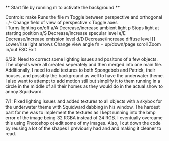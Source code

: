 ** Start file by running m to activate the background **

Controls:
 make                                    Runs the file
  m                                        Toggle between perspective and orthogonal
  +/-                                      Change field of view of perspective
  x                                         Toggle axes   
  l                                          Turns lighting on/off
  a/A                                     Decrease/increase ambient light
  p                                         Stops light at starting position
  s/S                                      Decrease/increase specular level
  e/E                                      Decrease/increase emission level
  d/D                                      Decrease/increase diffuse level
  []                                          Lower/rise light
  arrows                                 Change view angle
  fn + up/down/page scroll    Zoom in/out
  ESC        Exit


6/28: Need to correct some lighting issues and positons of a few objects. The objects were all created seperately and then merged into one main file. Additionally, I need to add textures to both Spongebob and Patrick, their houses, and possibly the background as well to have the underwater theme.  I also want to attempt to add motion still but simplify it to them running in a circle in the middle of all their homes as they would do in the actual show to annoy Squidward.

7/1: Fixed lighting issues and added textures to all objects with a skybox for the underwater theme with Squidward dabbing in his window. The hardest part for me was to implement the textures as I kept running into the bmp error of the image being 32 RGBA instead of 24 RGB. I eventually overcame this using Photoshop ot edit some of my images. Also, I cut down the code by reusing a lot of the shapes I previously had and and making it cleaner to read.
